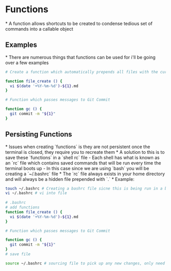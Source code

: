 <h1>Functions</H1>
* A function allows shortcuts to be created to condense tedious set of commands into a callable object
 
<h2>Examples</h2>
* There are numerous things that functions can be used for i'll be going over a few examples

  ```bash
  # Create a function which automatically prepends all files with the current date and appends with .md

  function file_create () {
    vi $(date '+%Y-%m-%d')-${1}.md
  }
  
  # Function which passes messages to Git Commit

  function gc () {  
    git commit -m "${1}"
  }

  ```

<h2>Persisting Functions</h2>
* Issues when creating `functions` is they are not persistent once the terminal is closed, they require you to recreate them
* A solution to this is to save these `functions` in a `shell rc` file
  - Each shell has what is known as an `rc` file which contains saved commands that will be run every time the terminal boots up
  - In this case since we are using `bash` you will be creating a `~/.bashrc` file
    * The `rc` file always exists in your home directory and will always be a hidden file prepended with `.` 
* Example:
  
  ```bash
  touch ~/.bashrc # Creating a bashrc file sicne this is being run in a bash terminal
  vi ~/.bashrc # vi into file
   
  # .bashrc
  # add functions 
  function file_create () {
    vi $(date '+%Y-%m-%d')-${1}.md
  }

  # Function which passes messages to Git Commit

  function gc () {
    git commit -m "${1}"
  }
  # save file

  source ~/.bashrc # sourcing file to pick up any new changes, only need to run once per change
  
  ```

